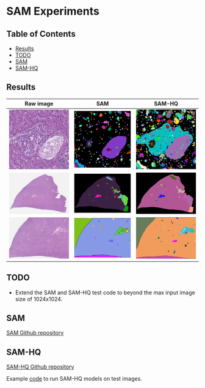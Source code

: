 # SAM Experiments

## Table of Contents
* [Results](https://github.com/yliu7366/yliu_utilities/tree/master/tutorials/SAM#results)
* [TODO](https://github.com/yliu7366/yliu_utilities/tree/master/tutorials/SAM#todo)
* [SAM](https://github.com/yliu7366/yliu_utilities/tree/master/tutorials/SAM#sam)
* [SAM-HQ](https://github.com/yliu7366/yliu_utilities/tree/master/tutorials/SAM#sam-hq)

  
## Results
Raw image|SAM|SAM-HQ
---|---|---
<img src="https://github.com/yliu7366/yliu_utilities/blob/master/tutorials/SAM/data/he_sam_test.jpg" />|<img src="https://github.com/yliu7366/yliu_utilities/blob/master/tutorials/SAM/results/sam/he_sam_test_mask.png" />|<img src="https://github.com/yliu7366/yliu_utilities/blob/master/tutorials/SAM/results/sam-hq/he_sam_test_vit_l_hq_mask.png" /> 
<img src="https://github.com/yliu7366/yliu_utilities/blob/master/tutorials/SAM/data/sam_test.jpg" />|<img src="https://github.com/yliu7366/yliu_utilities/blob/master/tutorials/SAM/results/sam/sam_test_mask.png" />|<img src="https://github.com/yliu7366/yliu_utilities/blob/master/tutorials/SAM/results/sam-hq/sam_test_vit_l_hq_mask.png" /> 
<img src="https://github.com/yliu7366/yliu_utilities/blob/master/tutorials/SAM/data/sam_test_1.jpg" />|<img src="https://github.com/yliu7366/yliu_utilities/blob/master/tutorials/SAM/results/sam/sam_test_1_mask.png" />|<img src="https://github.com/yliu7366/yliu_utilities/blob/master/tutorials/SAM/results/sam-hq/sam_test_1_vit_l_hq_mask.png" /> 

## TODO
* Extend the SAM and SAM-HQ test code to beyond the max input image size of 1024x1024.

## SAM
[SAM Github repository](https://github.com/facebookresearch/segment-anything)  

## SAM-HQ
[SAM-HQ Github repository](https://github.com/SysCV/sam-hq)

Example [code](https://github.com/yliu7366/yliu_utilities/blob/master/tutorials/SAM/sam-hq_test.py) to run SAM-HQ models on test images.
